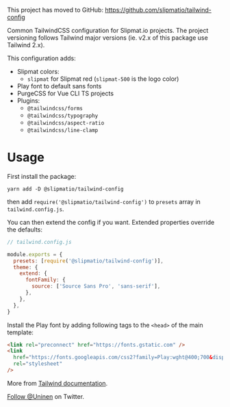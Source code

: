 This project has moved to GitHub: https://github.com/slipmatio/tailwind-config

Common TailwindCSS configuration for Slipmat.io projects. The project versioning follows Tailwind major versions (ie. v2.x of this package use Tailwind 2.x).

This configuration adds:

- Slipmat colors:
  - `slipmat` for Slipmat red (`slipmat-500` is the logo color)
- Play font to default sans fonts
- PurgeCSS for Vue CLI TS projects
- Plugins:
  - `@tailwindcss/forms`
  - `@tailwindcss/typography`
  - `@tailwindcss/aspect-ratio`
  - `@tailwindcss/line-clamp`

# Usage

First install the package:

```
yarn add -D @slipmatio/tailwind-config
```

then add `require('@slipmatio/tailwind-config')` to `presets` array in `tailwind.config.js`.

You can then extend the config if you want. Extended properties override the defaults:

```js
// tailwind.config.js

module.exports = {
  presets: [require('@slipmatio/tailwind-config')],
  theme: {
    extend: {
      fontFamily: {
        source: ['Source Sans Pro', 'sans-serif'],
      },
    },
  },
}
```

Install the Play font by adding following tags to the `<head>` of the main template:

```html
<link rel="preconnect" href="https://fonts.gstatic.com" />
<link
  href="https://fonts.googleapis.com/css2?family=Play:wght@400;700&display=swap"
  rel="stylesheet"
/>
```

More from [Tailwind documentation](https://tailwindcss.com/docs/).

[Follow @Uninen](https://twitter.com/uninen) on Twitter.
